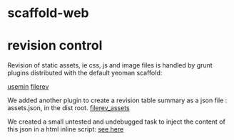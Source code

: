 # scaffold-web

# revision control

Revision of static assets, ie css, js and image files is handled by grunt plugins distributed with the default yeoman scaffold:

[usemin]()
[filerev]()

We added another plugin to create a revision table summary as a json file : assets.json, in the dist root.
[filerev_assets]()

We created a small untested and undebugged task to inject the content of this json in a html inline script: [see here](/docs/revInjector.md)
